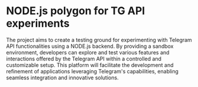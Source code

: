 # NODE.js polygon for TG API experiments
The project aims to create a testing ground for experimenting with Telegram API functionalities using a NODE.js backend. By providing a sandbox environment, developers can explore and test various features and interactions offered by the Telegram API within a controlled and customizable setup. This platform will facilitate the development and refinement of applications leveraging Telegram's capabilities, enabling seamless integration and innovative solutions.

